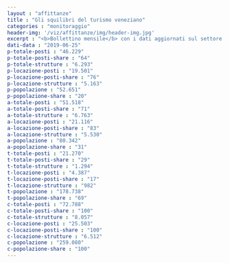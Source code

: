 ```yaml
---
layout : "affittanze"
title : "Gli squilibri del turismo veneziano"
categories : "monitoraggio"
header-img: '/viz/affittanze/img/header-img.jpg'
excerpt : "<b>Bollettino mensile</b> con i dati aggiornati sul settore ricettivo alberghiero ed extra-alberghiero, confrontati con quelli sulla popolazione. Scopri, attraverso grafici e mappe interattive, le dinamiche di squilibrio che sottraggono abitazioni residenziali in favore del settore turistico."
dati-data : "2019-06-25"
p-totale-posti : "46.229"
p-totale-posti-share : "64"
p-totale-strutture : "6.293"
p-locazione-posti : "19.501"
p-locazione-posti-share : "76"
p-locazione-strutture : "5.163"
p-popolazione : "52.651"
p-popolazione-share : "20"
a-totale-posti : "51.518"
a-totale-posti-share : "71"
a-totale-strutture : "6.763"
a-locazione-posti : "21.116"
a-locazione-posti-share : "83"
a-locazione-strutture : "5.530"
a-popolazione : "80.342"
a-popolazione-share : "31"
t-totale-posti : "21.270"
t-totale-posti-share : "29"
t-totale-strutture : "1.294"
t-locazione-posti : "4.387"
t-locazione-posti-share : "17"
t-locazione-strutture : "982"
t-popolazione : "178.738"
t-popolazione-share : "69"
c-totale-posti : "72.788"
c-totale-posti-share : "100"
c-totale-strutture : "8.057"
c-locazione-posti : "25.503"
c-locazione-posti-share : "100"
c-locazione-strutture : "6.512"
c-popolazione : "259.080"
c-popolazione-share : "100"
---
```


